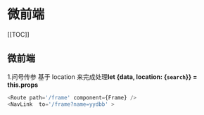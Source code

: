 # 微前端

[[TOC]]

## 微前端

1.问号传参 基于 location 来完成处理**let {data, location: {`search`}} = this.props**

```js
<Route path='/frame' component={Frame} />
<NavLink  to='/frame?name=yydbb' >
```

